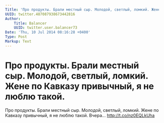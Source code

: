 ```yaml
---
Title: 'Про продукты. Брали местный сыр. Молодой, светлый, ломкий. Жене по Кавказу привычный, я не люблю такой.'
UUID: twitter.487087938673442816
Author:
    Title: Balancer
    UUID: twitter.user.balancer73
Date: 'Thu, 10 Jul 2014 08:16:28 +0400'
Type: Post
Markup: Text
---
```


# Про продукты. Брали местный сыр. Молодой, светлый, ломкий. Жене по Кавказу привычный, я не люблю такой.

Про продукты. Брали местный сыр. Молодой, светлый, ломкий.
Жене по Кавказу привычный, я не люблю такой. Вчера...
http://t.co/nz0EQLkUha